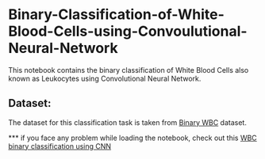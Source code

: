 # Binary-Classification-of-White-Blood-Cells-using-Convoulutional-Neural-Network
This notebook contains the binary classification of White Blood Cells also known as Leukocytes using Convolutional Neural Network. 

## Dataset:
The dataset for this classification task is taken from [Binary WBC](https://www.kaggle.com/alifrahman/binary-wbc) dataset.

*** if you face any problem while loading the notebook, check out this [WBC binary classification using CNN](https://www.kaggle.com/alifrahman/wbc-binary-classification-in-cnn-with-98-6-acc)

